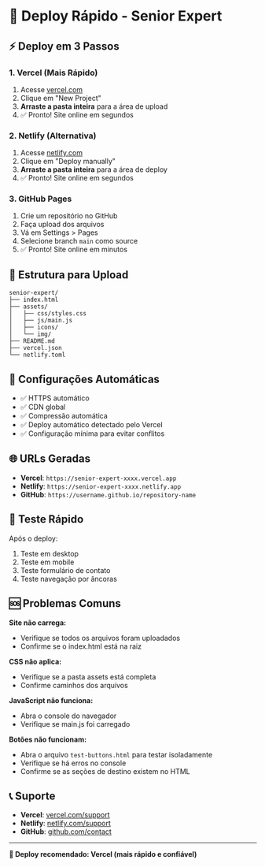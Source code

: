 # 🚀 Deploy Rápido - Senior Expert

## ⚡ Deploy em 3 Passos

### 1. Vercel (Mais Rápido)
1. Acesse [vercel.com](https://vercel.com)
2. Clique em "New Project"
3. **Arraste a pasta inteira** para a área de upload
4. ✅ Pronto! Site online em segundos

### 2. Netlify (Alternativa)
1. Acesse [netlify.com](https://netlify.com)
2. Clique em "Deploy manually"
3. **Arraste a pasta inteira** para a área de deploy
4. ✅ Pronto! Site online em segundos

### 3. GitHub Pages
1. Crie um repositório no GitHub
2. Faça upload dos arquivos
3. Vá em Settings > Pages
4. Selecione branch `main` como source
5. ✅ Pronto! Site online em minutos

## 📁 Estrutura para Upload

```
senior-expert/
├── index.html
├── assets/
│   ├── css/styles.css
│   ├── js/main.js
│   ├── icons/
│   └── img/
├── README.md
├── vercel.json
└── netlify.toml
```

## 🔧 Configurações Automáticas

- ✅ HTTPS automático
- ✅ CDN global
- ✅ Compressão automática
- ✅ Deploy automático detectado pelo Vercel
- ✅ Configuração mínima para evitar conflitos

## 🌐 URLs Geradas

- **Vercel**: `https://senior-expert-xxxx.vercel.app`
- **Netlify**: `https://senior-expert-xxxx.netlify.app`
- **GitHub**: `https://username.github.io/repository-name`

## 📱 Teste Rápido

Após o deploy:
1. Teste em desktop
2. Teste em mobile
3. Teste formulário de contato
4. Teste navegação por âncoras

## 🆘 Problemas Comuns

**Site não carrega:**
- Verifique se todos os arquivos foram uploadados
- Confirme se o index.html está na raiz

**CSS não aplica:**
- Verifique se a pasta assets está completa
- Confirme caminhos dos arquivos

**JavaScript não funciona:**
- Abra o console do navegador
- Verifique se main.js foi carregado

**Botões não funcionam:**
- Abra o arquivo `test-buttons.html` para testar isoladamente
- Verifique se há erros no console
- Confirme se as seções de destino existem no HTML

## 📞 Suporte

- **Vercel**: [vercel.com/support](https://vercel.com/support)
- **Netlify**: [netlify.com/support](https://netlify.com/support)
- **GitHub**: [github.com/contact](https://github.com/contact)

---

**🎯 Deploy recomendado: Vercel (mais rápido e confiável)**

